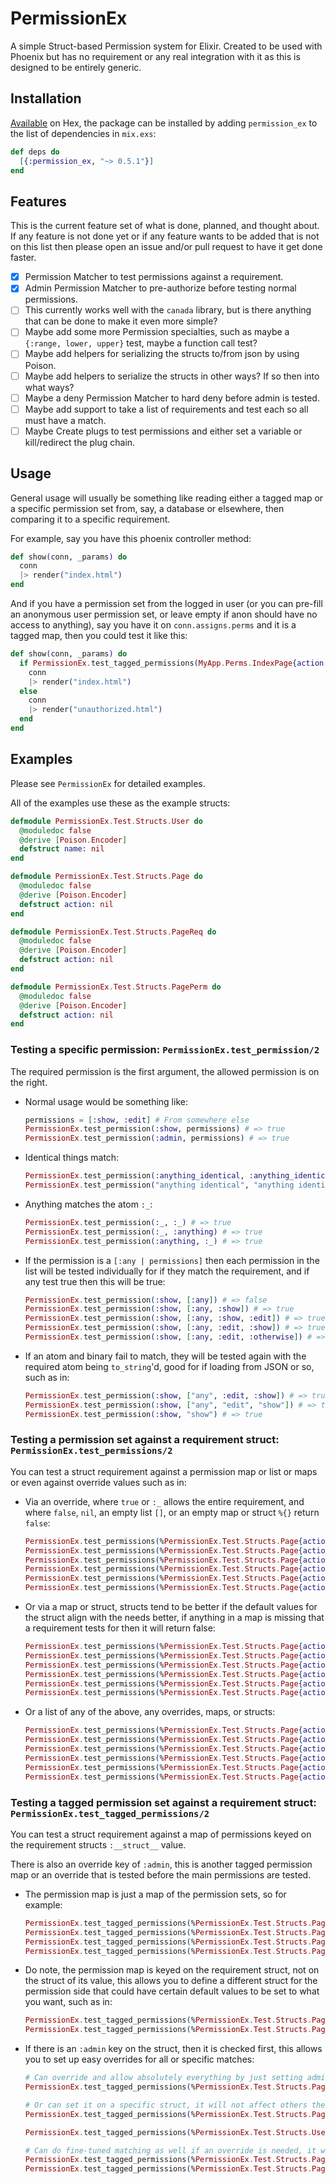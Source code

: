 # PermissionEx

A simple Struct-based Permission system for Elixir.  Created to be used with
Phoenix but has no requirement or any real integration with it as this is
designed to be entirely generic.

## Installation

[Available](https://hex.pm/packages/permission_ex) on Hex, the package can be
installed by adding `permission_ex` to the list of dependencies in `mix.exs`:

```elixir
def deps do
  [{:permission_ex, "~> 0.5.1"}]
end
```

## Features

This is the current feature set of what is done, planned, and thought about.  If
any feature is not done yet or if any feature wants to be added that is not on
this list then please open an issue and/or pull request to have it get done
faster.

- [x] Permission Matcher to test permissions against a requirement.
- [x] Admin Permission Matcher to pre-authorize before testing normal permissions.
- [ ] This currently works well with the `canada` library, but is there anything that can be done to make it even more simple?
- [ ] Maybe add some more Permission specialties, such as maybe a `{:range, lower, upper}` test, maybe a function call test?
- [ ] Maybe add helpers for serializing the structs to/from json by using Poison.
- [ ] Maybe add helpers to serialize the structs in other ways?  If so then into what ways?
- [ ] Maybe a deny Permission Matcher to hard deny before admin is tested.
- [ ] Maybe add support to take a list of requirements and test each so all must have a match.
- [ ] Maybe Create plugs to test permissions and either set a variable or kill/redirect the plug chain.

## Usage

General usage will usually be something like reading either a tagged map or a
specific permission set from, say, a database or elsewhere, then comparing it to
a specific requirement.

For example, say you have this phoenix controller method:
```elixir
def show(conn, _params) do
  conn
  |> render("index.html")
end
```

And if you have a permission set from the logged in user (or you can pre-fill an
anonymous user permission set, or leave empty if anon should have no access to
anything), say you have it on `conn.assigns.perms` and it is a tagged map, then
you could test it like this:
```elixir
def show(conn, _params) do
  if PermissionEx.test_tagged_permissions(MyApp.Perms.IndexPage{action: :show}, conn.assigns.perms) do
    conn
    |> render("index.html")
  else
    conn
    |> render("unauthorized.html")
  end
end
```

## Examples

Please see `PermissionEx` for detailed examples.

All of the examples use these as the example structs:

```elixir
defmodule PermissionEx.Test.Structs.User do
  @moduledoc false
  @derive [Poison.Encoder]
  defstruct name: nil
end

defmodule PermissionEx.Test.Structs.Page do
  @moduledoc false
  @derive [Poison.Encoder]
  defstruct action: nil
end

defmodule PermissionEx.Test.Structs.PageReq do
  @moduledoc false
  @derive [Poison.Encoder]
  defstruct action: nil
end

defmodule PermissionEx.Test.Structs.PagePerm do
  @moduledoc false
  @derive [Poison.Encoder]
  defstruct action: nil
end
```

### Testing a specific permission:  `PermissionEx.test_permission/2`

The required permission is the first argument, the allowed permission is on the
right.

* Normal usage would be something like:

    ```elixir
    permissions = [:show, :edit] # From somewhere else
    PermissionEx.test_permission(:show, permissions) # => true
    PermissionEx.test_permission(:admin, permissions) # => true
    ```

* Identical things match:

    ```elixir
    PermissionEx.test_permission(:anything_identical, :anything_identical) # => true
    PermissionEx.test_permission("anything identical", "anything identical") # => true
    ```

* Anything matches the atom `:_`:
  
    ```elixir
    PermissionEx.test_permission(:_, :_) # => true
    PermissionEx.test_permission(:_, :anything) # => true
    PermissionEx.test_permission(:anything, :_) # => true
    ```

* If the permission is a `[:any | permissions]` then each permission in the
  list will be tested individually for if they match the requirement, and if
  any test true then this will be true:
  
    ```elixir
    PermissionEx.test_permission(:show, [:any]) # => false
    PermissionEx.test_permission(:show, [:any, :show]) # => true
    PermissionEx.test_permission(:show, [:any, :show, :edit]) # => true
    PermissionEx.test_permission(:show, [:any, :edit, :show]) # => true
    PermissionEx.test_permission(:show, [:any, :edit, :otherwise]) # => false
    ```

* If an atom and binary fail to match, they will be tested again with the
  required atom being `to_string`'d, good for if loading from JSON or so, such
  as in:
  
    ```elixir
    PermissionEx.test_permission(:show, ["any", :edit, :show]) # => true
    PermissionEx.test_permission(:show, ["any", "edit", "show"]) # => true
    PermissionEx.test_permission(:show, "show") # => true
    ```

### Testing a permission set against a requirement struct: `PermissionEx.test_permissions/2`

You can test a struct requirement against a permission map or list or maps or
even against override values such as in:

* Via an override, where `true` or `:_` allows the entire requirement,
  and where `false`, `nil`, an empty list `[]`, or an empty map or struct `%{}`
  return `false`:
  
    ```elixir
    PermissionEx.test_permissions(%PermissionEx.Test.Structs.Page{action: :show}, :_) # => true
    PermissionEx.test_permissions(%PermissionEx.Test.Structs.Page{action: :show}, true) # => true
    PermissionEx.test_permissions(%PermissionEx.Test.Structs.Page{action: :show}, false) # => false
    PermissionEx.test_permissions(%PermissionEx.Test.Structs.Page{action: :show}, nil) # => false
    PermissionEx.test_permissions(%PermissionEx.Test.Structs.Page{action: :show}, []) # => false
    PermissionEx.test_permissions(%PermissionEx.Test.Structs.Page{action: :show}, %{}) # => false
    ```

* Or via a map or struct, structs tend to be better if the default values
  for the struct align with the needs better, if anything in a map is
  missing that a requirement tests for then it will return false:
  
    ```elixir
    PermissionEx.test_permissions(%PermissionEx.Test.Structs.Page{action: :show}, %{action: :_}) # => true
    PermissionEx.test_permissions(%PermissionEx.Test.Structs.Page{action: :show}, %{action: true}) # => false
    PermissionEx.test_permissions(%PermissionEx.Test.Structs.Page{action: :show}, %{action: [:any, :edit, :show]}) # => true
    PermissionEx.test_permissions(%PermissionEx.Test.Structs.Page{action: :show}, %PermissionEx.Test.Structs.Page{}) # => false
    PermissionEx.test_permissions(%PermissionEx.Test.Structs.Page{action: :show}, %PermissionEx.Test.Structs.Page{action: :edit}) # => false
    PermissionEx.test_permissions(%PermissionEx.Test.Structs.Page{action: :show}, %PermissionEx.Test.Structs.Page{action: :show}) # => true
    ```

* Or a list of any of the above, any overrides, maps, or structs:

    ```elixir
    PermissionEx.test_permissions(%PermissionEx.Test.Structs.Page{action: :show}, [true]) # => true
    PermissionEx.test_permissions(%PermissionEx.Test.Structs.Page{action: :show}, [false]) # => false
    PermissionEx.test_permissions(%PermissionEx.Test.Structs.Page{action: :show}, [%{action: :edit}]) # => false
    PermissionEx.test_permissions(%PermissionEx.Test.Structs.Page{action: :show}, [%{action: :show}]) # => true
    PermissionEx.test_permissions(%PermissionEx.Test.Structs.Page{action: :show}, [%PermissionEx.Test.Structs.Page{action: :edit}]) # => false
    PermissionEx.test_permissions(%PermissionEx.Test.Structs.Page{action: :show}, [%PermissionEx.Test.Structs.Page{action: :show}]) # => true
    ```

### Testing a tagged permission set against a requirement struct: `PermissionEx.test_tagged_permissions/2`

You can test a struct requirement against a map of permissions keyed on the
requirement structs `:__struct__` value.

There is also an override key of `:admin`, this is another tagged permission map
or an override that is tested before the main permissions are tested.

* The permission map is just a map of the permission sets, so for example:

    ```elixir
    PermissionEx.test_tagged_permissions(%PermissionEx.Test.Structs.Page{action: :show}, %{PermissionEx.Test.Structs.Page => %{}}) # => false
    PermissionEx.test_tagged_permissions(%PermissionEx.Test.Structs.Page{action: :show}, %{PermissionEx.Test.Structs.Page => %PermissionEx.Test.Structs.Page{action: :show}}) # =>true
    PermissionEx.test_tagged_permissions(%PermissionEx.Test.Structs.Page{action: :show}, %{PermissionEx.Test.Structs.Page => %PermissionEx.Test.Structs.Page{action: :_}}) # => true
    PermissionEx.test_tagged_permissions(%PermissionEx.Test.Structs.Page{action: :show}, %{PermissionEx.Test.Structs.Page => %PermissionEx.Test.Structs.Page{action: nil}}) # => false
    ```

* Do note, the permission map is keyed on the requirement struct, not on the
  struct of its value, this allows you to define a different struct for the
  permission side that could have certain default values to be set to what you
  want, such as in:
  
    ```elixir
    PermissionEx.test_tagged_permissions(%PermissionEx.Test.Structs.PageReq{action: :show}, %{PermissionEx.Test.Structs.PageReq => [%PermissionEx.Test.Structs.PagePerm{action: :_}]}) # => true
    PermissionEx.test_tagged_permissions(%PermissionEx.Test.Structs.PageReq{action: :show}, %{PermissionEx.Test.Structs.PagePerm => [%PermissionEx.Test.Structs.PagePerm{action: :_}]}) # => false
    ```

* If there is an `:admin` key on the struct, then it is checked first, this
  allows you to set up easy overrides for all or specific matches:
    
    ```elixir
    # Can override and allow absolutely everything by just setting admin: true
    PermissionEx.test_tagged_permissions(%PermissionEx.Test.Structs.Page{}, %{admin: true}) # => true

    # Or can set it on a specific struct, it will not affect others then:
    PermissionEx.test_tagged_permissions(%PermissionEx.Test.Structs.Page{}, %{admin: %{PermissionEx.Test.Structs.Page => true}}) # => true

    PermissionEx.test_tagged_permissions(%PermissionEx.Test.Structs.User{}, %{admin: %{PermissionEx.Test.Structs.Page => true}}) # => false

    # Can do fine-tuned matching as well if an override is needed, it will not allow non-matches
    PermissionEx.test_tagged_permissions(%PermissionEx.Test.Structs.Page{action: :show}, %{admin: %{PermissionEx.Test.Structs.Page => %{action: :show}}}) # => true
    PermissionEx.test_tagged_permissions(%PermissionEx.Test.Structs.Page{action: :edit}, %{admin: %{PermissionEx.Test.Structs.Page => %{action: :show}}}) # => false
    ```
